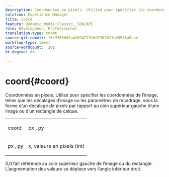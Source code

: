 ```yaml
---
description: Coordonnées en pixels. Utilisé pour spécifier les coordonnées de l’image, telles que les décalages d’image ou les paramètres de recadrage, sous la forme d’un décalage de pixels par rapport au coin supérieur gauche d’une image ou d’un rectangle de calque.
solution: Experience Manager
title: coord
feature: Dynamic Media Classic, SDK/API
role: Développeur, Professionnel
translation-type: tm+mt
source-git-commit: f6c97606d7a4209427316d7367013ad9585a5cae
workflow-type: tm+mt
source-wordcount: '101'
ht-degree: 0%

---
```



# coord{#coord}

Coordonnées en pixels. Utilisé pour spécifier les coordonnées de l’image, telles que les décalages d’image ou les paramètres de recadrage, sous la forme d’un décalage de pixels par rapport au coin supérieur gauche d’une image ou d’un rectangle de calque.

<table id="simpletable_A686120953124ACB8803CB9C877252AB"> 
 <tr class="strow"> 
  <td class="stentry"> <p><span class="codeph"> <span class="varname"> coord</span> </span> </p> </td> 
  <td class="stentry"> <p><span class="codeph"> <span class="varname"> px</span> </span>,  <span class="codeph"><span class="varname"> py</span></span> </p></td> 
 </tr> 
 <tr class="strow"> 
  <td class="stentry"> <p><span class="codeph"> <span class="varname"> px</span> </span>,  <span class="codeph"><span class="varname"> py</span></span> </p></td> 
  <td class="stentry"> <p><span class="varname"> x</span>,  <span class="varname"> </span> valeurs en pixels (int) </p></td> 
 </tr> 
</table>

0,0 fait référence au coin supérieur gauche de l’image ou du rectangle. L’augmentation des valeurs se déplace vers l’angle inférieur droit.
